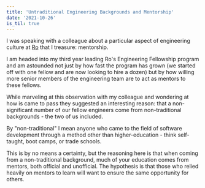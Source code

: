 ```yaml
---
title: 'Untraditional Engineering Backgrounds and Mentorship'
date: '2021-10-26'
is_til: true
---
```


I was speaking with a colleague about a particular aspect of engineering culture at [Ro](https://ro.co) that I treasure: mentorship.

I am headed into my third year leading Ro's Engineering Fellowship program and am astounded not just by how fast the program has grown (we started off with one fellow and are now looking to hire a dozen) but by how willing more senior members of the engineering team are to act as mentors to these fellows.

While marveling at this observation with my colleague and wondering at how is came to pass they suggested an interesting reason: that a non-significant number of our fellow engineers come from non-traditional backgrounds - the two of us included.

By "non-traditional" I mean anyone who came to the field of software development through a method other than higher-education - think self-taught, boot camps, or trade schools.

This is by no means a certainty, but the reasoning here is that when coming from a non-traditional background, much of your education comes from mentors, both official and unofficial. The hypothesis is that those who relied heavily on mentors to learn will want to ensure the same opportunity for others.
